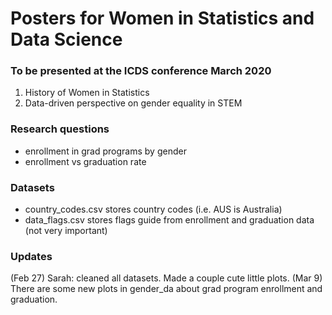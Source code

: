 # Posters for Women in Statistics and Data Science
### To be presented at the ICDS conference March 2020

1. History of Women in Statistics
2. Data-driven perspective on gender equality in STEM


### Research questions
- enrollment in grad programs by gender
- enrollment vs graduation rate

### Datasets
- country_codes.csv stores country codes (i.e. AUS is Australia)
- data_flags.csv stores flags guide from enrollment and graduation data (not very important)

### Updates

(Feb 27) Sarah: cleaned all datasets. Made a couple cute little plots.
(Mar 9) There are some new plots in gender_da about grad program enrollment and graduation.
